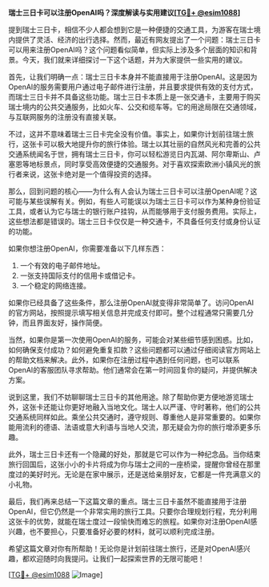 **瑞士三日卡可以注册OpenAI吗？深度解读与实用建议[[TG💪+ @esim1088](https://t.me/s/esim1088)]**

提到瑞士三日卡，相信不少人都会想到它是一种便捷的交通工具，为游客在瑞士境内提供了灵活、经济的出行选择。然而，最近有网友提出了一个问题：瑞士三日卡可以用来注册OpenAI吗？这个问题看似简单，但实际上涉及多个层面的知识和背景。今天，我们就来详细探讨一下这个话题，并为大家提供一些实用的建议。

首先，让我们明确一点：瑞士三日卡本身并不能直接用于注册OpenAI。这是因为OpenAI的服务需要用户通过电子邮件进行注册，并且要求提供有效的支付方式，而瑞士三日卡并不具备这些功能。瑞士三日卡本质上是一张交通卡，主要用于购买瑞士境内的公共交通服务，比如火车、公交和缆车等。它的用途局限在交通领域，与互联网服务的注册没有直接关联。

不过，这并不意味着瑞士三日卡完全没有价值。事实上，如果你计划前往瑞士旅行，这张卡可以极大地提升你的旅行体验。瑞士以其壮丽的自然风光和完善的公共交通系统闻名于世，拥有瑞士三日卡，你可以轻松游览日内瓦湖、阿尔卑斯山、卢塞恩等地标景点，同时享受高效便捷的交通服务。对于喜欢探索欧洲小镇风光的旅行者来说，这张卡绝对是一个值得投资的选择。

那么，回到问题的核心——为什么有人会认为瑞士三日卡可以注册OpenAI呢？这可能与某些误解有关。例如，有些人可能误以为瑞士三日卡可以作为某种身份验证工具，或者认为它与瑞士的银行账户挂钩，从而能够用于支付服务费用。实际上，这些想法都是错误的。瑞士三日卡仅仅是一种交通卡，不具备任何支付或身份认证的功能。

如果你想注册OpenAI，你需要准备以下几样东西：
1. 一个有效的电子邮件地址。
2. 一张支持国际支付的信用卡或借记卡。
3. 一个稳定的网络连接。

如果你已经具备了这些条件，那么注册OpenAI就变得非常简单了。访问OpenAI的官方网站，按照提示填写相关信息并完成支付即可。整个过程通常只需要几分钟，而且界面友好，操作简便。

当然，如果你是第一次使用OpenAI的服务，可能会对某些细节感到困惑。比如，如何确保支付成功？如何避免重复扣款？这些问题都可以通过仔细阅读官方网站上的帮助文档来解决。此外，如果你在注册过程中遇到任何问题，也可以联系OpenAI的客服团队寻求帮助。他们通常会在第一时间回复你的疑问，并提供解决方案。

说到这里，我们不妨聊聊瑞士三日卡的其他用途。除了帮助你更方便地游览瑞士外，这张卡还能让你更好地融入当地文化。瑞士人以严谨、守时著称，他们的公共交通系统同样如此。乘坐公共交通时，遵守规则、尊重他人是非常重要的。如果你能用流利的德语、法语或意大利语与当地人交流，那无疑会为你的旅行增添更多乐趣。

此外，瑞士三日卡还有一个隐藏的好处，那就是它可以作为一种纪念品。当你结束旅行回国后，这张小小的卡片将成为你与瑞士之间的一座桥梁，提醒你曾经在那里度过的美好时光。无论是在家中展示，还是送给亲朋好友，它都是一件充满意义的小礼物。

最后，我们再来总结一下这篇文章的重点。瑞士三日卡虽然不能直接用于注册OpenAI，但它仍然是一个非常实用的旅行工具。只要你合理规划行程，充分利用这张卡的优势，就能在瑞士度过一段愉快而难忘的旅程。如果你对注册OpenAI感兴趣，也不要担心，只要准备好必要的材料，就可以顺利完成注册。

希望这篇文章对你有所帮助！无论你是计划前往瑞士旅行，还是对OpenAI感兴趣，都欢迎随时向我提问。让我们一起探索世界的无限可能吧！

[[TG💪+ @esim1088](https://t.me/s/esim1088) ![Image](https://i.postimg.cc/4NQfJmqS/Snipaste-2025-05-13-00-14-12.png)]